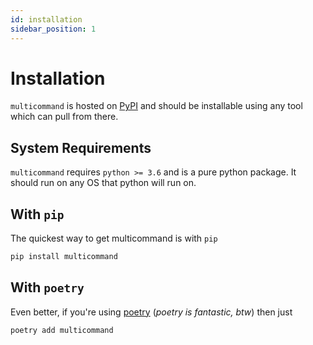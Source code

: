 ```yaml
---
id: installation
sidebar_position: 1
---
```


# Installation

`multicommand` is hosted on [PyPI](https://pypi.org/project/multicommand/) and should be installable using any tool which can pull from there.

## System Requirements

`multicommand` requires `python >= 3.6` and is a pure python package. It should run on any OS that python will run on.

## With `pip`

The quickest way to get multicommand is with `pip`

```bash
pip install multicommand
```

## With `poetry`

Even better, if you're using [poetry](https://python-poetry.org/) (_poetry is fantastic, btw_) then just

```bash
poetry add multicommand
```
